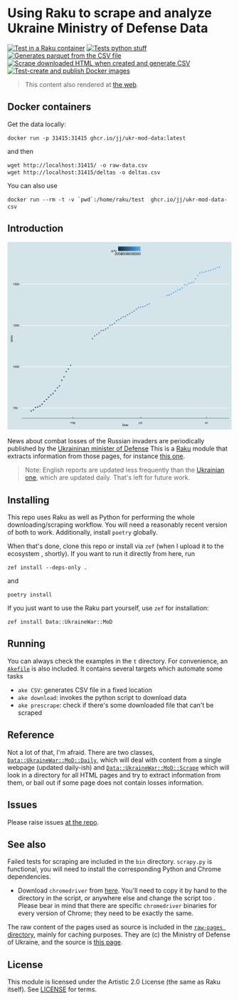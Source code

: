 # Using Raku to scrape and analyze Ukraine Ministry of Defense Data

[![Test in a Raku container](https://github.com/JJ/raku-ukr-mod-data/actions/workflows/test.yaml/badge.svg)](https://github.com/JJ/raku-ukr-mod-data/actions/workflows/test.yaml)
[![Tests python stuff](https://github.com/JJ/raku-ukr-mod-data/actions/workflows/python.yaml/badge.svg)](https://github.com/JJ/raku-ukr-mod-data/actions/workflows/python.yaml)
[![Generates parquet from the CSV file](https://github.com/JJ/raku-ukr-mod-data/actions/workflows/parquet.yml/badge.svg)](https://github.com/JJ/raku-ukr-mod-data/actions/workflows/parquet.yml)
[![Scrape downloaded HTML when created and generate CSV](https://github.com/JJ/raku-ukr-mod-data/actions/workflows/generate-new-CSV.yaml/badge.svg)](https://github.com/JJ/raku-ukr-mod-data/actions/workflows/generate-new-CSV.yaml)
[![Test-create and publish Docker images](https://github.com/JJ/raku-ukr-mod-data/actions/workflows/test-upload-ghcr.yaml/badge.svg)](https://github.com/JJ/raku-ukr-mod-data/actions/workflows/test-upload-ghcr.yaml)

> This content also rendered at [the
> web](https://jj.github.io/raku-ukr-mod-data).

## Docker containers

Get the data locally:

```
docker run -p 31415:31415 ghcr.io/jj/ukr-mod-data:latest
```

and then

```
wget http://localhost:31415/ -o raw-data.csv
wget http://localhost:31415/deltas -o deltas.csv
```

You can also use

```shell
docker run --rm -t -v `pwd`:/home/raku/test  ghcr.io/jj/ukr-mod-data-csv
```

## Introduction

![Evolution of tanks (y axis) and APVs (color)](assets/tank-apv-evolution.png)

News about combat losses of the Russian invaders are periodically published
by the [Ukraininan minister of Defense](https://www.mil.gov.ua/en/news/)
This is a [Raku](https://raku.org) module that extracts information from
those pages, for instance [this one](https://www.mil.gov.ua/en/news/2022/06/05/the-total-combat-losses-of-the-enemy-from-24-02-to-05-06/).

> Note: English reports are updated less frequently than the [Ukrainian
> one](https://www.mil.gov.ua/news/2022/06/08/vid-pochatku-povnomasshtabnoi-vijni-proti-ukraini-rosiya-vtratila-uzhe-1393-tanki-znishheno-703-artilerijskih-sistemi-voroga-%E2%80%93-generalnij-shtab-zs-ukraini/),
> which are updated daily. That's left for future work.

## Installing

This repo uses Raku as well as Python for performing the whole downloading/scraping workflow. You will need a reasonably recent version of both to work. Additionally, install `poetry` globally.

When that's done, clone this repo or install via `zef` (when I upload it to the ecosystem
, shortly). If you want to run it directly from here, run

```shell
zef install --deps-only .
```

and

```shell
poetry install
```

If you just want to use the Raku part yourself, use `zef` for installation:

```shell
zef install Data::UkraineWar::MoD
```

## Running

You can always check the examples in the `t` directory. For convenience, an
[`Akefile`](Akefile) is also included. It contains several targets which automate some tasks

- `ake CSV`: generates CSV file in a fixed location
- `ake download`: invokes the python script to download data
- `ake prescrape`: check if there's some downloaded file that can't be scraped

## Reference

Not a lot of that, I'm afraid. There are two classes,
[`Data::UkraineWar::MoD::Daily`](lib/Data/UkraineWar/MoD/Daily.pm6), which
 will deal with content from a single webpage (updated daily-ish) and 
 [`Data::UkraineWar::MoD::Scrape`](lib/Data/UkraineWar/MoD/Scrape.pm6) which
  will look in a directory for all HTML pages and try to extract information
   from them, or bail out if some page does not contain losses information.
   
## Issues

 Please raise issues
 [at the repo](https://github.com/JJ/raku-ukr-mod-data/issues).

## See also

Failed tests for scraping are included in the `bin` directory. `scrapy.py` is
functional, you will need to install the corresponding Python and Chrome
dependencies.

- Download `chromedriver` from [here](https://chromedriver.chromium.org/downloads). You'll need to copy it by hand to
  the directory in the script, or anywhere else and change the script too
  . Please bear in mind that there are specific `chromedriver` binaries for
  every version of Chrome; they need to be exactly the same.

The raw content of the pages used as source is included in the [`raw-pages ` directory](raw-pages/), mainly for
caching purposes. They are (c) the Ministry of Defense of Ukraine, and the
source is [this page](https://www.mil.gov.ua/en/news/).

## License

This module is licensed under the Artistic 2.0 License (the same as Raku
itself). See [LICENSE](LICENSE) for terms.
